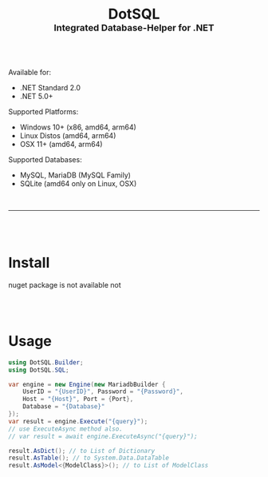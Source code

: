 <h1 align="center">
    <br />
    DotSQL
    <br />
    <font style="font-size:18px;">Integrated Database-Helper for .NET</font>
    <br />
    <br />
</h1>
<br />
Available for:

- .NET Standard 2.0
- .NET 5.0+


Supported Platforms:

- Windows 10+ (x86, amd64, arm64)
- Linux Distos (amd64, arm64)
- OSX 11+ (amd64, arm64)


Supported Databases:

- MySQL, MariaDB (MySQL Family)
- SQLite (amd64 only on Linux, OSX)

<br />
<hr>
<br />
<br />

# Install
nuget package is not available not

<br />
<br />

# Usage
```c#
using DotSQL.Builder;
using DotSQL.SQL;

var engine = new Engine(new MariadbBuilder {
    UserID = "{UserID}", Password = "{Password}",
    Host = "{Host}", Port = {Port},
    Database = "{Database}"
});
var result = engine.Execute("{query}");
// use ExecuteAsync method also.
// var result = await engine.ExecuteAsync("{query}");

result.AsDict(); // to List of Dictionary
result.AsTable(); // to System.Data.DataTable
result.AsModel<{ModelClass}>(); // to List of ModelClass
```
